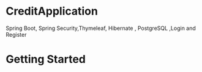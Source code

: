 # CreditApplication
Spring Boot, Spring Security,Thymeleaf, Hibernate , PostgreSQL ,Login and Register

# Getting Started
